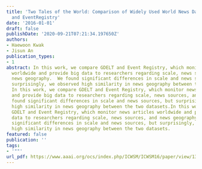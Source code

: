```yaml
---
title: 'Two Tales of the World: Comparison of Widely Used World News Datasets GDELT
  and EventRegistry'
date: '2016-01-01'
draft: false
publishDate: '2020-09-21T07:21:34.197650Z'
authors:
- Haewoon Kwak
- Jisun An
publication_types:
- 1
abstract: In this work, we compare GDELT and Event Registry, which monitor news articles
  worldwide and provide big data to researchers regarding scale, news sources, and
  news geography.  We found significant differences in scale and news sources, but
  surprisingly, we observed high similarity in news geography between the two datasets.
  In this work, we compare GDELT and Event Registry, which monitor news articles worldwide
  and provide big data to researchers regarding scale, news sources, and news geography.  We
  found significant differences in scale and news sources, but surprisingly, we observed
  high similarity in news geography between the two datasets.In this work, we compare
  GDELT and Event Registry, which monitor news articles worldwide and provide big
  data to researchers regarding scale, news sources, and news geography.  We found
  significant differences in scale and news sources, but surprisingly, we observed
  high similarity in news geography between the two datasets.
featured: false
publication: ''
tags:
- '""'
url_pdf: https://www.aaai.org/ocs/index.php/ICWSM/ICWSM16/paper/view/13014
---
```


